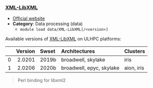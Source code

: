### [XML-LibXML](https://metacpan.org/pod/distribution/XML-LibXML/LibXML.pod)

* [Official website](https://metacpan.org/pod/distribution/XML-LibXML/LibXML.pod)
* __Category__: Data processing (data)
    -  `module load data/XML-LibXML[/<version>]`

Available versions of [XML-LibXML](https://metacpan.org/pod/distribution/XML-LibXML/LibXML.pod) on ULHPC platforms:

|    |   Version | Swset   | Architectures            | Clusters   |
|---:|----------:|:--------|:-------------------------|:-----------|
|  0 |    2.0201 | 2019b   | broadwell, skylake       | iris       |
|  1 |    2.0206 | 2020b   | broadwell, epyc, skylake | aion, iris |

> Perl binding for libxml2
